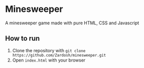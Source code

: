 # Minesweeper 

A minesweeper game made with pure HTML, CSS and Javascript

## How to run

1. Clone the repository with `git clone https://github.com/Zardosh/minesweeper.git`
2. Open `index.html` with your browser
